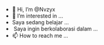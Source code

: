 - 👋 Hi, I’m @Nvzyx
- 👀 I’m interested in ...
- Saya sedang belajar ...
- ️ Saya ingin berkolaborasi dalam ...
- 📫 How to reach me ...

<!---
Nvzyx/Nvzyx is a ✨ special ✨ repository because its `README.md` (this file) appears on your GitHub profile.
You can click the Preview link to take a look at your changes.
--->
